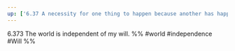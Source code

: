 ```yaml
---
up: ['6.37 A necessity for one thing to happen because another has happened does not exist. There is only logical necessity.']
---
```

6.373 The world is independent of my will.
%%
#world #independence #Will %%